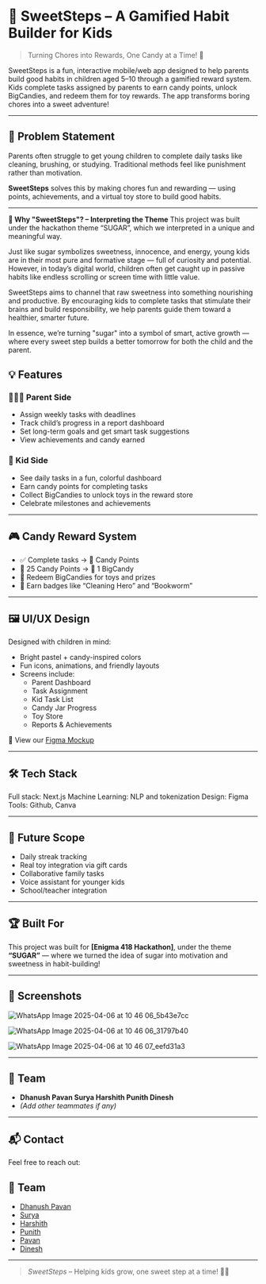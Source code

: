 # 🍬 SweetSteps – A Gamified Habit Builder for Kids

> Turning Chores into Rewards, One Candy at a Time! 🍭

SweetSteps is a fun, interactive mobile/web app designed to help parents build good habits in children aged 5–10 through a gamified reward system. Kids complete tasks assigned by parents to earn candy points, unlock BigCandies, and redeem them for toy rewards. The app transforms boring chores into a sweet adventure!

---

## 🎯 Problem Statement

Parents often struggle to get young children to complete daily tasks like cleaning, brushing, or studying. Traditional methods feel like punishment rather than motivation.

**SweetSteps** solves this by making chores fun and rewarding — using points, achievements, and a virtual toy store to build good habits.

---

**🍯 Why "SweetSteps"? – Interpreting the Theme**
This project was built under the hackathon theme “SUGAR”, which we interpreted in a unique and meaningful way.

Just like sugar symbolizes sweetness, innocence, and energy, young kids are in their most pure and formative stage — full of curiosity and potential. However, in today’s digital world, children often get caught up in passive habits like endless scrolling or screen time with little value.

SweetSteps aims to channel that raw sweetness into something nourishing and productive. By encouraging kids to complete tasks that stimulate their brains and build responsibility, we help parents guide them toward a healthier, smarter future.

In essence, we’re turning "sugar" into a symbol of smart, active growth — where every sweet step builds a better tomorrow for both the child and the parent.


## 💡 Features

### 👨‍👩‍👧 Parent Side
- Assign weekly tasks with deadlines
- Track child’s progress in a report dashboard
- Set long-term goals and get smart task suggestions
- View achievements and candy earned

### 🧒 Kid Side
- See daily tasks in a fun, colorful dashboard
- Earn candy points for completing tasks
- Collect BigCandies to unlock toys in the reward store
- Celebrate milestones and achievements

---

## 🎮 Candy Reward System

- ✅ Complete tasks → 🎉 Candy Points  
- 🍬 25 Candy Points → 🍩 1 BigCandy  
- 🧸 Redeem BigCandies for toys and prizes  
- 🏅 Earn badges like “Cleaning Hero” and “Bookworm”

---

## 🖼 UI/UX Design

Designed with children in mind:
- Bright pastel + candy-inspired colors
- Fun icons, animations, and friendly layouts
- Screens include:
  - Parent Dashboard
  - Task Assignment
  - Kid Task List
  - Candy Jar Progress
  - Toy Store
  - Reports & Achievements

📐 View our [Figma Mockup](https://www.figma.com/design/kuPSwstPWEfAKEVvG9PeqR/Tech-Hackathon-2?node-id=0-1&t=D2ujYwbrCm4Q0Hg7-1)

---

## 🛠 Tech Stack

Full stack: Next.js
Machine Learning: NLP and tokenization 
Design: Figma
Tools: Github, Canva

---

## 🚀 Future Scope

- Daily streak tracking
- Real toy integration via gift cards
- Collaborative family tasks
- Voice assistant for younger kids
- School/teacher integration

---

## 🏆 Built For

This project was built for **[Enigma 418 Hackathon]**, under the theme **“SUGAR”** — where we turned the idea of sugar into motivation and sweetness in habit-building!

---

## 📸 Screenshots


![WhatsApp Image 2025-04-06 at 10 46 06_5b43e7cc](https://github.com/user-attachments/assets/6ab9e491-9503-4d6a-a775-9e5b863e5be9)

![WhatsApp Image 2025-04-06 at 10 46 06_31797b40](https://github.com/user-attachments/assets/07f99e54-3c36-489f-8753-783f88d3f288)

![WhatsApp Image 2025-04-06 at 10 46 07_eefd31a3](https://github.com/user-attachments/assets/1c172044-f230-41f6-9177-14caa2355377)

---

## 🤝 Team

- **Dhanush Pavan Surya Harshith Punith Dinesh**  
- *(Add other teammates if any)*

---

## 📬 Contact

Feel free to reach out:

## 🤝 Team

- [Dhanush Pavan](https://github.com/KDDhanush25)
- [Surya](https://github.com/SuryatejPonnapalli)
- [Harshith](https://github.com/harshith-1008)
- [Punith](https://github.com/punithchavan)
- [Pavan](https://github.com/BJVPavan)
- [Dinesh](https://github.com/dineshpatte)

---

> *SweetSteps* – Helping kids grow, one sweet step at a time! 🍬👣
